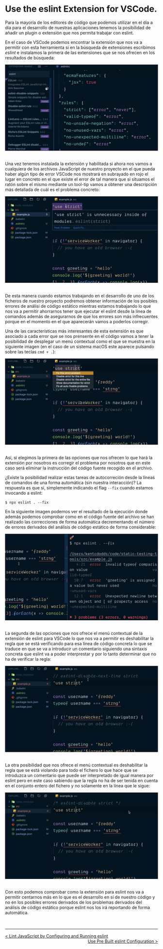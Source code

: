 # Use the eslint Extension for VSCode.

Para la mayoría de los editores de código que podemos utilizar en el día a día para el desarrollo de nuestras aplicaciones tenemos la posibilidad de añadir un plugin o extensión que nos permita trabajar con eslint. 

En el caso de VSCode podemos encontrar la extensión que nos va a permitir con esta herramienta si en la búsqueda de extensiones escribimos *eslint* e instalamos la primera de las extensiones que se nos ofrecen en los resultados de búsqueda:

<div style='text-align: center'>
  <img src='../images/ch02/02_08.png' />
</div>
<br />

Una vez tenemos instalada la extensión y habilitada si ahora nos vamos a cualquiera de los archivos JavaScript de nuestro proyecto en el que pueda haber algún tipo de error VSCode nos mostrará en subrayado en rojo el lugar en concreto en el que existe el error de tal manera que si situamos el ratón sobre el mismo mediante un tool-tip vamos a obtener una descripción más detallada de cuál es el problema concreto:

<div style='text-align: center'>
  <img src='../images/ch02/02_09.png' />
</div>
<br />

De esta manera cuando estamos trabajando en el desarrollo de uno de los ficheros de nuestro proyecto podremos obtener información de los posibles errores de análisi de código estático mientras estamos trabajando lo que nos va a permitir ahorrarnos tener que ejecutar el eslint desde la línea de comandos además de asegurarnos de que los errores son más infrecuentes porque en el momento en el que aparecerán vamos a poderlos corregir.

Una de las características más interesantes de esta extensión es que asociado a cada error que se nos prensente en el código vamos a tener la posibilidad de desplegar un menú contextual como el que se muestra en la siguiente imagen (en el caso de un sistema macOS este aparece pulsando sobre las teclas `cmd + .`):

<div style='text-align: center'>
  <img src='../images/ch02/02_10.png' />
</div>
<br />

Así, si elegimos la primera de las opciones que nos ofrecen lo que hará la extensión por nosotros es corregir el problema por nosotros que en este caso será eliminar la instrucción del código fuente recogido en el archivo.

¿Existe la posibilidad realizar estas tareas de autocorreción desde la líneas de comandos de una forma automática (sin nuestra interacción)? La respuesta es que sí, simplemente indicando el flag `--fix` cuando estamos invocando a eslint:

```console
$ npx eslint . --fix
```

En la siguiente imagen podemos ver el resultado de la ejecución donde además podemos comprobar como en el código fuente del archivo se han realizado las correcciones de forma automática decrementando el número de errores derivados del análisis de código estático de forma considerable:

<div style='text-align: center'>
  <img src='../images/ch02/02_11.png' />
</div>
<br />

La segunda de las opciones que nos ofrece el menú contextual de la extensión de eslint para VSCode lo que nos va a permitir es deshabilitar la regla que se está verificando para esa línea de código concreta lo que se traduce en que se va a introducir un comentario siguiendo una sintaxis concreta que eslint va a poder interprestar y por lo tanto determinar que no ha de verificar la regla:

<div style='text-align: center'>
  <img src='../images/ch02/02_12.png' />
</div>
<br />

La otra posibilidad que nos ofrece el menú  contextual es deshabilitar la regla que se está violando para todo el fichero lo que hace que se introduzca un comentario que puede ser interpretado de igual manera por eslint pero en este caso sabiendo que la regla no ha de ser tenida en cuenta en el conjunto entero del fichero y no solamente en la línea que le sigue:

<div style='text-align: center'>
  <img src='../images/ch02/02_13.png' />
</div>
<br />

Con esto podemos comprobar como la extensión para eslint nos va a permitir centarnos más en lo que es el desarrollo en sí de nuestro código y no en los posibles errores derivados de los problemas derivados del análisis de código estático porque eslint nos los irá reportando de forma automática.

<br />

----
<div>
  <div style="float: left">
    <a href="https://github.com/DevJoseManuel/js-tutorials/blob/master/testing/ch01/02_02.md">
      < Lint JavaScript by Configuring and Running eslint
    </a>
  </div>
  <div style="float: right">
    <a href="https://github.com/DevJoseManuel/js-tutorials/blob/master/testing/ch02/02_04.md">
      Use Pre Built eslint Configuration >
    </a>
  </div>
</div>
